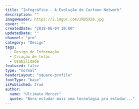 ```yaml
---
title: "Infográfico - A Evolução do Cartoon Network"
description: ""
imageHeader: https://i.imgur.com/zRD5X26.jpg
cover: ""
createdDate: "2018-06-04 10:00"
updatedDate: ""
channel: "pro"
category: "Design"
tags:
  - Design de Informação
  - Criação de telas
  - Usabilidade
featured: false
type: "normal"
headerLayout: "square-profile"
fontType: "base"
isPublished: true
author:
  name: "Ultimate Mercer"
  quote: "Bora estudar mais uma tecnologia pra estudar..."
---
```


